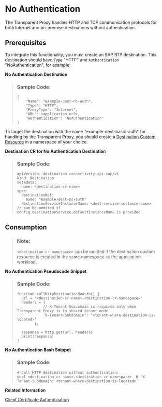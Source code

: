 <!-- loio5ef40e35d1494603b46c49b501a65acb -->

# No Authentication

The Transparent Proxy handles HTTP and TCP communication protocols for both Internet and on-premise destinations without authentication.



<a name="loio5ef40e35d1494603b46c49b501a65acb__section_tfr_bwv_hcc"/>

## Prerequisites

To integrate this functionality, you must create an SAP BTP destination. This destination should have `Type` "HTTP" and `Authentication` "NoAuthentication", for example:

**No Authentication Destination**

> ### Sample Code:  
> ```
> {
>     "Name": "example-dest-no-auth",
>     "Type": "HTTP",
>     "ProxyType": "Internet",
>     "URL": <application-url>,
>     "Authentication": "NoAuthentication"
> }
> ```

To target the destination with the name "example-dest-basic-auth" for handling by the Transparent Proxy, you should create a [Destination Custom Resource](destination-custom-resource-fc7951e.md) in a namespace of your choice.

**Destination CR for No Authentication Destination**

> ### Sample Code:  
> ```
> apiVersion: destination.connectivity.api.sap/v1
> kind: Destination
> metadata:
>   name: <destination-cr-name>
> spec:
>   destinationRef:
>     name: "example-dest-no-auth"
>   destinationServiceInstanceName: <dest-service-instance-name> // can be ommited if config.destinationService.defaultInstanceName is provided
> ```



<a name="loio5ef40e35d1494603b46c49b501a65acb__section_g4k_bwv_hcc"/>

## Consumption

> ### Note:  
> `<destination-cr-namespace>` can be omitted if the destination custom resource is created in the same namespace as the application workload.

**No Authentication Pseudocode Snippet**

> ### Sample Code:  
> ```
> function callHttpDestinationNoAuth() {
>   url = '<destination-cr-name>.<destination-cr-namespace>'
>   headers = {
>             // X-Tenant-Subdomain is required only when Transparent Proxy is in shared tenant mode
>             'X-Tenant-Subdomain': '<tenant-where-destination-is-located>'
>         };
>  
>   response = http.get(url, headers)
>   print(response)
> }
> ```

**No Authentication Bash Snippet** 

> ### Sample Code:  
> ```
> # Call HTTP destination without authentication:
> curl <destination-cr-name>.<destination-cr-namespace> -H 'X-Tenant-Subdomain: <tenant-where-destination-is-located>'
> ```

**Related Information**  


[Client Certificate Authentication](client-certificate-authentication-4e13a04.md "Create and configure a Client Certificate destination for an application.")

